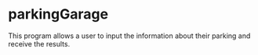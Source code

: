 # parkingGarage
This program allows a user to input the information about their parking and receive the results.
